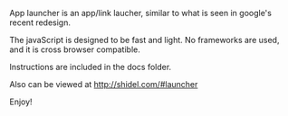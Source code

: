 App launcher is an app/link laucher, similar to what is seen in google's recent redesign.  

The javaScript is designed to be fast and light.  No frameworks are used, and it is cross browser compatible.  

Instructions are included in the docs folder.  

Also can be viewed at http://shidel.com/#launcher

Enjoy!





